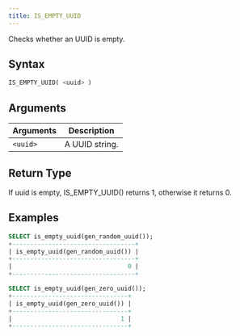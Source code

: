 ```yaml
---
title: IS_EMPTY_UUID
---
```


Checks whether an UUID is empty.

## Syntax

```sql
IS_EMPTY_UUID( <uuid> )
```

## Arguments

| Arguments      | Description    |
| -------------- | -------------- |
| `<uuid>` | A UUID string. |

## Return Type

If uuid is empty, IS_EMPTY_UUID() returns 1, otherwise it returns 0.

## Examples

```sql
SELECT is_empty_uuid(gen_random_uuid());
+----------------------------------+
| is_empty_uuid(gen_random_uuid()) |
+----------------------------------+
|                                0 |
+----------------------------------+

SELECT is_empty_uuid(gen_zero_uuid());
+--------------------------------+
| is_empty_uuid(gen_zero_uuid()) |
+--------------------------------+
|                              1 |
+--------------------------------+
```
